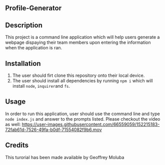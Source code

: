 ## Profile-Generator

## Description 

This project is a command line application which will help users generate a webpage dispaying their team members upon entering the information when the application is ran.

## Installation

1. The user should firt clone this repository onto their local device.
2. The user should install all dependencies by running `npm i` which will install `node`, `inquirer`and `fs`.


## Usage

In order to run this application, user should use the command line and type `node index.js` and answer to the prompts listed.
Please checkout the video as well:
https://user-images.githubusercontent.com/66559059/152215183-72fab61d-7526-49fa-b0df-71554082f9b6.mov

## Credits

This turorial has been made available by Geoffrey Moluba
